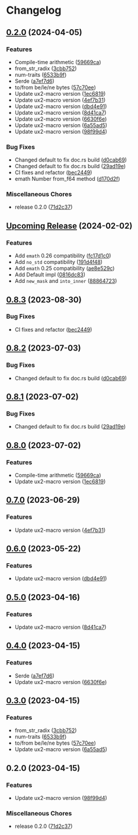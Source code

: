 # Changelog

## [0.2.0](https://github.com/C0D3-M4513R/ux2/compare/ux2-v0.8.3...ux2-v0.2.0) (2024-04-05)


### Features

* Compile-time arithmetic ([59669ca](https://github.com/C0D3-M4513R/ux2/commit/59669ca492904263c738aa47bbc51ad58142b67d))
* from_str_radix ([3cbb752](https://github.com/C0D3-M4513R/ux2/commit/3cbb75246be5fd8a95ec5f790f73a9ac2a122928))
* num-traits ([6533b9f](https://github.com/C0D3-M4513R/ux2/commit/6533b9f0a9facc4f72005e34620059325cbf086d))
* Serde ([a7ef7d6](https://github.com/C0D3-M4513R/ux2/commit/a7ef7d604684d782970fb7cae7ecb648faf12dc8))
* to/from be/le/ne bytes ([57c70ee](https://github.com/C0D3-M4513R/ux2/commit/57c70ee4eeff87fcff0fdd35579de1712a69e647))
* Update ux2-macro version ([1ec6819](https://github.com/C0D3-M4513R/ux2/commit/1ec6819226d56106670d3dd5220ab90c6d55c79b))
* Update ux2-macro version ([4ef7b31](https://github.com/C0D3-M4513R/ux2/commit/4ef7b311fedde4afc35255c9242e7d21302f3930))
* Update ux2-macro version ([dbd4e91](https://github.com/C0D3-M4513R/ux2/commit/dbd4e91e6eb6c6a06e50aef0a6ef236d196213ef))
* Update ux2-macro version ([8d41ca7](https://github.com/C0D3-M4513R/ux2/commit/8d41ca70f8957995941115d0bf09ab2169572096))
* Update ux2-macro version ([6630f6e](https://github.com/C0D3-M4513R/ux2/commit/6630f6e69daca0954bf417d5a2456f679c6bfcaf))
* Update ux2-macro version ([6a55ad5](https://github.com/C0D3-M4513R/ux2/commit/6a55ad5020cf8a1893dec13a70d647b519a7c5cd))
* Update ux2-macro version ([98f99d4](https://github.com/C0D3-M4513R/ux2/commit/98f99d40e46f24e5f97613ab1635e15c4874692b))


### Bug Fixes

* Changed default to fix doc.rs build ([d0cab69](https://github.com/C0D3-M4513R/ux2/commit/d0cab69b1fd61395cc27bbfaa4d0d1d6eedc7f37))
* Changed default to fix doc.rs build ([29ad19e](https://github.com/C0D3-M4513R/ux2/commit/29ad19e2381a668b66b89fba73477d8471cdd5ce))
* CI fixes and refactor ([bec2449](https://github.com/C0D3-M4513R/ux2/commit/bec2449d0984458689c91a5bbcc623330ff9f079))
* emath Number from_f64 method ([d170d2f](https://github.com/C0D3-M4513R/ux2/commit/d170d2fbe0608fac7ea25ea2e5e234fced664c9d))


### Miscellaneous Chores

* release 0.2.0 ([71d2c37](https://github.com/C0D3-M4513R/ux2/commit/71d2c37f842ce3d84fe46272c15ead5cfbd10b0f))

## [Upcoming Release](https://github.com/JonathanWoollett-Light/ux2/compare/ux2-v0.8.3...830fb4867373733b9d61ce17a73f388d2d3836ae) (2024-02-02)


### Features

* Add `emath` 0.26 compatibility ([fc17d1c0](https://github.com/JonathanWoollett-Light/ux2/commit/fc17d1c0b24065667e2c24740224d178e9cc9d1f))
* Add `no_std` compatibility ([191d4f48](https://github.com/JonathanWoollett-Light/ux2/commit/191d4f480c73addc3966be1631955c4a0362647f))
* Add `emath` 0.25 compatibility ([ae8e529c](https://github.com/JonathanWoollett-Light/ux2/commit/ae8e529c8dc02a0f18be338ca0e2c26fabeec8b4))
* Add Default impl ([0816dc83](https://github.com/JonathanWoollett-Light/ux2/commit/0816dc83cb61a54bb99d5967093fc4180af1c4eb))
* Add `new_mask` and `into_inner` ([88864723](https://github.com/JonathanWoollett-Light/ux2/commit/8886472305f3227586112e3a380b7121be5645aa))


## [0.8.3](https://github.com/JonathanWoollett-Light/ux2/compare/ux2-v0.8.2...ux2-v0.8.3) (2023-08-30)


### Bug Fixes

* CI fixes and refactor ([bec2449](https://github.com/JonathanWoollett-Light/ux2/commit/bec2449d0984458689c91a5bbcc623330ff9f079))

## [0.8.2](https://github.com/JonathanWoollett-Light/ux2/compare/ux2-v0.8.1...ux2-v0.8.2) (2023-07-03)


### Bug Fixes

* Changed default to fix doc.rs build ([d0cab69](https://github.com/JonathanWoollett-Light/ux2/commit/d0cab69b1fd61395cc27bbfaa4d0d1d6eedc7f37))

## [0.8.1](https://github.com/JonathanWoollett-Light/ux2/compare/ux2-v0.8.0...ux2-v0.8.1) (2023-07-02)


### Bug Fixes

* Changed default to fix doc.rs build ([29ad19e](https://github.com/JonathanWoollett-Light/ux2/commit/29ad19e2381a668b66b89fba73477d8471cdd5ce))

## [0.8.0](https://github.com/JonathanWoollett-Light/ux2/compare/ux2-v0.7.0...ux2-v0.8.0) (2023-07-02)


### Features

* Compile-time arithmetic ([59669ca](https://github.com/JonathanWoollett-Light/ux2/commit/59669ca492904263c738aa47bbc51ad58142b67d))
* Update ux2-macro version ([1ec6819](https://github.com/JonathanWoollett-Light/ux2/commit/1ec6819226d56106670d3dd5220ab90c6d55c79b))

## [0.7.0](https://github.com/JonathanWoollett-Light/ux2/compare/ux2-v0.6.0...ux2-v0.7.0) (2023-06-29)


### Features

* Update ux2-macro version ([4ef7b31](https://github.com/JonathanWoollett-Light/ux2/commit/4ef7b311fedde4afc35255c9242e7d21302f3930))

## [0.6.0](https://github.com/JonathanWoollett-Light/ux2/compare/ux2-v0.5.0...ux2-v0.6.0) (2023-05-22)


### Features

* Update ux2-macro version ([dbd4e91](https://github.com/JonathanWoollett-Light/ux2/commit/dbd4e91e6eb6c6a06e50aef0a6ef236d196213ef))

## [0.5.0](https://github.com/JonathanWoollett-Light/ux2/compare/ux2-v0.4.0...ux2-v0.5.0) (2023-04-16)


### Features

* Update ux2-macro version ([8d41ca7](https://github.com/JonathanWoollett-Light/ux2/commit/8d41ca70f8957995941115d0bf09ab2169572096))

## [0.4.0](https://github.com/JonathanWoollett-Light/ux2/compare/ux2-v0.3.0...ux2-v0.4.0) (2023-04-15)


### Features

* Serde ([a7ef7d6](https://github.com/JonathanWoollett-Light/ux2/commit/a7ef7d604684d782970fb7cae7ecb648faf12dc8))
* Update ux2-macro version ([6630f6e](https://github.com/JonathanWoollett-Light/ux2/commit/6630f6e69daca0954bf417d5a2456f679c6bfcaf))

## [0.3.0](https://github.com/JonathanWoollett-Light/ux2/compare/ux2-v0.2.0...ux2-v0.3.0) (2023-04-15)


### Features

* from_str_radix ([3cbb752](https://github.com/JonathanWoollett-Light/ux2/commit/3cbb75246be5fd8a95ec5f790f73a9ac2a122928))
* num-traits ([6533b9f](https://github.com/JonathanWoollett-Light/ux2/commit/6533b9f0a9facc4f72005e34620059325cbf086d))
* to/from be/le/ne bytes ([57c70ee](https://github.com/JonathanWoollett-Light/ux2/commit/57c70ee4eeff87fcff0fdd35579de1712a69e647))
* Update ux2-macro version ([6a55ad5](https://github.com/JonathanWoollett-Light/ux2/commit/6a55ad5020cf8a1893dec13a70d647b519a7c5cd))

## 0.2.0 (2023-04-15)


### Features

* Update ux2-macro version ([98f99d4](https://github.com/JonathanWoollett-Light/ux2/commit/98f99d40e46f24e5f97613ab1635e15c4874692b))


### Miscellaneous Chores

* release 0.2.0 ([71d2c37](https://github.com/JonathanWoollett-Light/ux2/commit/71d2c37f842ce3d84fe46272c15ead5cfbd10b0f))
